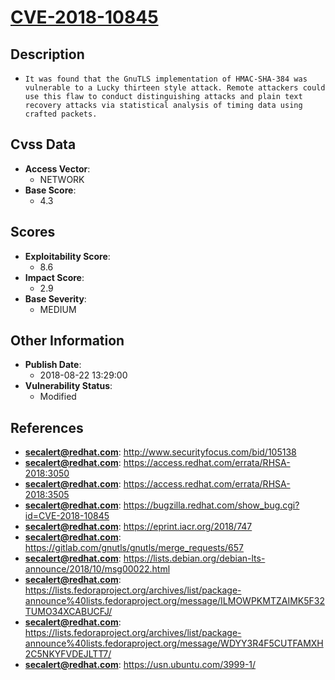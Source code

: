 
# [CVE-2018-10845](http://www.securityfocus.com/bid/105138)

## Description

- `It was found that the GnuTLS implementation of HMAC-SHA-384 was vulnerable to a Lucky thirteen style attack. Remote attackers could use this flaw to conduct distinguishing attacks and plain text recovery attacks via statistical analysis of timing data using crafted packets.`

## Cvss Data

- **Access Vector**:
  - NETWORK
- **Base Score**:
  - 4.3

## Scores

- **Exploitability Score**:
  - 8.6
- **Impact Score**:
  - 2.9
- **Base Severity**:
  - MEDIUM

## Other Information

- **Publish Date**:
  - 2018-08-22 13:29:00
- **Vulnerability Status**:
  - Modified

## References

- **secalert@redhat.com**: http://www.securityfocus.com/bid/105138
- **secalert@redhat.com**: https://access.redhat.com/errata/RHSA-2018:3050
- **secalert@redhat.com**: https://access.redhat.com/errata/RHSA-2018:3505
- **secalert@redhat.com**: https://bugzilla.redhat.com/show_bug.cgi?id=CVE-2018-10845
- **secalert@redhat.com**: https://eprint.iacr.org/2018/747
- **secalert@redhat.com**: https://gitlab.com/gnutls/gnutls/merge_requests/657
- **secalert@redhat.com**: https://lists.debian.org/debian-lts-announce/2018/10/msg00022.html
- **secalert@redhat.com**: https://lists.fedoraproject.org/archives/list/package-announce%40lists.fedoraproject.org/message/ILMOWPKMTZAIMK5F32TUMO34XCABUCFJ/
- **secalert@redhat.com**: https://lists.fedoraproject.org/archives/list/package-announce%40lists.fedoraproject.org/message/WDYY3R4F5CUTFAMXH2C5NKYFVDEJLTT7/
- **secalert@redhat.com**: https://usn.ubuntu.com/3999-1/
